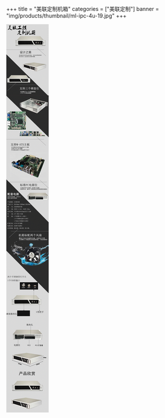 +++
title = "美联定制机箱"
categories = ["美联定制"]
banner = "img/products/thumbnail/ml-ipc-4u-19.jpg"
+++

![_](1.png)
